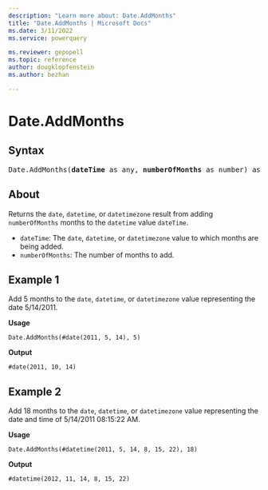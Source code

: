 ```yaml
---
description: "Learn more about: Date.AddMonths"
title: "Date.AddMonths | Microsoft Docs"
ms.date: 3/11/2022
ms.service: powerquery

ms.reviewer: gepopell
ms.topic: reference
author: dougklopfenstein
ms.author: bezhan

---
```

# Date.AddMonths

## Syntax

<pre>
Date.AddMonths(<b>dateTime</b> as any, <b>numberOfMonths</b> as number) as any
</pre>
  
## About

Returns the `date`, `datetime`, or `datetimezone` result from adding `numberOfMonths` months to the `datetime` value `dateTime`.

* `dateTime`: The `date`, `datetime`, or `datetimezone` value to which months are being added.
* `numberOfMonths`: The number of months to add.

## Example 1

Add 5 months to the `date`, `datetime`, or `datetimezone` value representing the date 5/14/2011.

**Usage**

```powerquery-m
Date.AddMonths(#date(2011, 5, 14), 5)
```

**Output**

`#date(2011, 10, 14)`

## Example 2

Add 18 months to the `date`, `datetime`, or `datetimezone` value representing the date and time of 5/14/2011 08:15:22 AM.

**Usage**

```powerquery-m
Date.AddMonths(#datetime(2011, 5, 14, 8, 15, 22), 18)
```

**Output**

`#datetime(2012, 11, 14, 8, 15, 22)`
